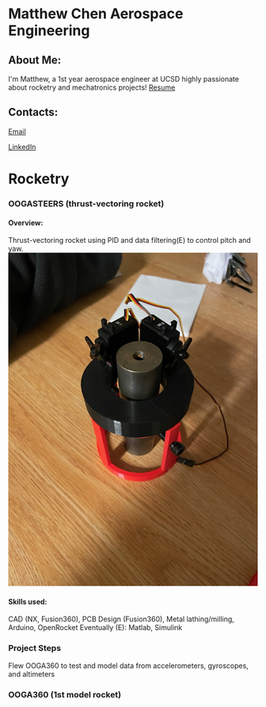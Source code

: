 # **Matthew Chen Aerospace Engineering**
## About Me:
  I'm Matthew, a 1st year aerospace engineer at UCSD highly passionate about rocketry and mechatronics projects!
  [Resume](https://docs.google.com/document/d/1zDOzf1gchhaheLNwPMjJaL7LEOK11CnDcCoudadRoXM/edit?usp=sharing)
## Contacts: 
  [Email](mailto:mac032@ucsd.edu)

  [LinkedIn](https://www.linkedin.com/in/matthew-chen-5aa403243/)

# Rocketry

### OOGASTEERS (thrust-vectoring rocket)
#### Overview:
Thrust-vectoring rocket using PID and data filtering(E) to control pitch and yaw.
![Thrust Vector Control Mount](Proto_Mount.jpg "Prototye TVC_Mount")
#### Skills used:
CAD (NX, Fusion360), PCB Design (Fusion360), 
Metal lathing/milling, Arduino, OpenRocket
Eventually (E): Matlab, Simulink

### Project Steps
Flew OOGA360 to test and model data from accelerometers, gyroscopes, and altimeters
### OOGA360 (1st model rocket)
